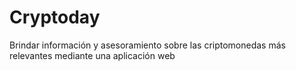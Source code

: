 # Cryptoday
Brindar información y asesoramiento sobre las criptomonedas más relevantes mediante una aplicación web
